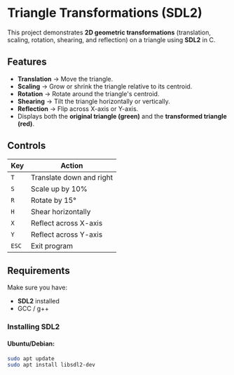 # Triangle Transformations (SDL2)

This project demonstrates **2D geometric transformations** (translation, scaling, rotation, shearing, and reflection) on a triangle using **SDL2** in C.

## Features
- **Translation** → Move the triangle.
- **Scaling** → Grow or shrink the triangle relative to its centroid.
- **Rotation** → Rotate around the triangle's centroid.
- **Shearing** → Tilt the triangle horizontally or vertically.
- **Reflection** → Flip across X-axis or Y-axis.
- Displays both the **original triangle (green)** and the **transformed triangle (red)**.

## Controls
| Key        | Action                        |
|------------|--------------------------------|
| `T`        | Translate down and right       |
| `S`        | Scale up by 10%                |
| `R`        | Rotate by 15°                  |
| `H`        | Shear horizontally             |
| `X`        | Reflect across X-axis          |
| `Y`        | Reflect across Y-axis          |
| `ESC`      | Exit program                   |

## Requirements
Make sure you have:
- **SDL2** installed
- GCC / g++

### Installing SDL2
#### Ubuntu/Debian:
```bash
sudo apt update
sudo apt install libsdl2-dev
